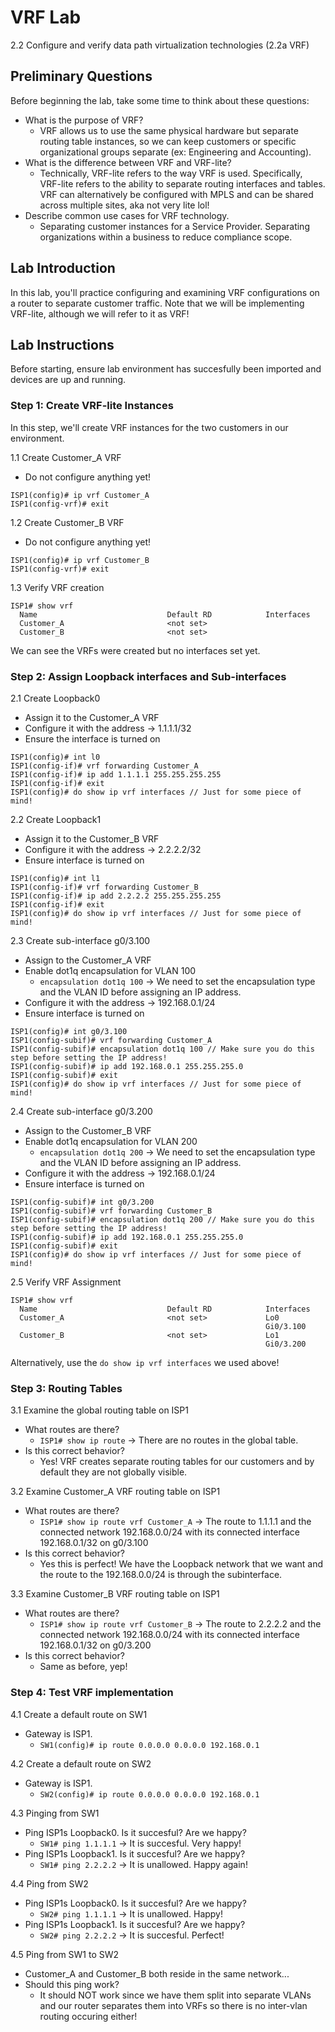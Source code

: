 # VRF Lab
2.2 Configure and verify data path virtualization technologies (2.2a VRF)

## Preliminary Questions
Before beginning the lab, take some time to think about these questions:
- What is the purpose of VRF?
    - VRF allows us to use the same physical hardware but separate routing table instances, so we can keep customers or specific organizational groups separate (ex: Engineering and Accounting).
- What is the difference between VRF and VRF-lite?
    - Technically, VRF-lite refers to the way VRF is used. Specifically, VRF-lite refers to the ability to separate routing interfaces and tables. VRF can alternatively be configured with MPLS and can be shared across multiple sites, aka not very lite lol!
- Describe common use cases for VRF technology.
    - Separating customer instances for a Service Provider. Separating organizations within a business to reduce compliance scope.


## Lab Introduction
In this lab, you'll practice configuring and examining VRF configurations on a router to separate customer traffic. Note that we will be implementing VRF-lite, although we will refer to it as VRF!

## Lab Instructions
Before starting, ensure lab environment has succesfully been imported and devices are up and running.

### Step 1: Create VRF-lite Instances
In this step, we'll create VRF instances for the two customers in our environment.

1.1 Create Customer_A VRF
- Do not configure anything yet!
  
```
ISP1(config)# ip vrf Customer_A
ISP1(config-vrf)# exit
```

1.2 Create Customer_B VRF
- Do not configure anything yet!
  
```
ISP1(config)# ip vrf Customer_B
ISP1(config-vrf)# exit
```

1.3 Verify VRF creation
```
ISP1# show vrf
  Name                             Default RD            Interfaces
  Customer_A                       <not set>             
  Customer_B                       <not set> 
```

We can see the VRFs were created but no interfaces set yet.

### Step 2: Assign Loopback interfaces and Sub-interfaces

2.1 Create Loopback0
- Assign it to the Customer_A VRF
- Configure it with the address -> 1.1.1.1/32
- Ensure the interface is turned on

```
ISP1(config)# int l0
ISP1(config-if)# vrf forwarding Customer_A
ISP1(config-if)# ip add 1.1.1.1 255.255.255.255
ISP1(config-if)# exit
ISP1(config)# do show ip vrf interfaces // Just for some piece of mind!
```

2.2 Create Loopback1
- Assign it to the Customer_B VRF
- Configure it with the address -> 2.2.2.2/32
- Ensure interface is turned on

```
ISP1(config)# int l1
ISP1(config-if)# vrf forwarding Customer_B
ISP1(config-if)# ip add 2.2.2.2 255.255.255.255
ISP1(config-if)# exit
ISP1(config)# do show ip vrf interfaces // Just for some piece of mind!
```

2.3 Create sub-interface g0/3.100
- Assign to the Customer_A VRF
- Enable dot1q encapsulation for VLAN 100
    - ```encapsulation dot1q 100``` -> We need to set the encapsulation type and the VLAN ID before assigning an IP address.
- Configure it with the address -> 192.168.0.1/24
- Ensure interface is turned on

```
ISP1(config)# int g0/3.100
ISP1(config-subif)# vrf forwarding Customer_A
ISP1(config-subif)# encapsulation dot1q 100 // Make sure you do this step before setting the IP address!
ISP1(config-subif)# ip add 192.168.0.1 255.255.255.0
ISP1(config-subif)# exit
ISP1(config)# do show ip vrf interfaces // Just for some piece of mind!
```

2.4 Create sub-interface g0/3.200
- Assign to the Customer_B VRF
- Enable dot1q encapsulation for VLAN 200
  - ```encapsulation dot1q 200``` -> We need to set the encapsulation type and the VLAN ID before assigning an IP address.
- Configure it with the address -> 192.168.0.1/24
- Ensure interface is turned on

```
ISP1(config-subif)# int g0/3.200 
ISP1(config-subif)# vrf forwarding Customer_B
ISP1(config-subif)# encapsulation dot1q 200 // Make sure you do this step before setting the IP address!
ISP1(config-subif)# ip add 192.168.0.1 255.255.255.0
ISP1(config-subif)# exit
ISP1(config)# do show ip vrf interfaces // Just for some piece of mind!
```

2.5 Verify VRF Assignment

```
ISP1# show vrf
  Name                             Default RD            Interfaces
  Customer_A                       <not set>             Lo0
                                                         Gi0/3.100
  Customer_B                       <not set>             Lo1
                                                         Gi0/3.200
```
Alternatively, use the ```do show ip vrf interfaces``` we used above!
  
### Step 3: Routing Tables

3.1 Examine the global routing table on ISP1
- What routes are there?
    - ```ISP1# show ip route``` -> There are no routes in the global table.
- Is this correct behavior?
    - Yes! VRF creates separate routing tables for our customers and by default they are not globally visible.
 

3.2 Examine Customer_A VRF routing table on ISP1
- What routes are there?
    - ```ISP1# show ip route vrf Customer_A``` -> The route to 1.1.1.1 and the connected network 192.168.0.0/24 with its connected interface 192.168.0.1/32 on g0/3.100
- Is this correct behavior?
    - Yes this is perfect! We have the Loopback network that we want and the route to the 192.168.0.0/24 is through the subinterface.

3.3 Examine Customer_B VRF routing table on ISP1
- What routes are there?
    - ```ISP1# show ip route vrf Customer_B``` -> The route to 2.2.2.2 and the connected network 192.168.0.0/24 with its connected interface 192.168.0.1/32 on g0/3.200
- Is this correct behavior?
    - Same as before, yep!

### Step 4: Test VRF implementation

4.1 Create a default route on SW1
- Gateway is ISP1.
    - ```SW1(config)# ip route 0.0.0.0 0.0.0.0 192.168.0.1```

4.2 Create a default route on SW2
- Gateway is ISP1.
    - ```SW2(config)# ip route 0.0.0.0 0.0.0.0 192.168.0.1```

4.3 Pinging from SW1
- Ping ISP1s Loopback0. Is it succesful? Are we happy?
    - ```SW1# ping 1.1.1.1``` -> It is succesful. Very happy!
- Ping ISP1s Loopback1. Is it succesful? Are we happy?
    - ```SW1# ping 2.2.2.2``` -> It is unallowed. Happy again! 

4.4 Ping from SW2
- Ping ISP1s Loopback0. Is it succesful? Are we happy?
    - ```SW2# ping 1.1.1.1``` -> It is unallowed. Happy!
- Ping ISP1s Loopback1. Is it succesful? Are we happy?
    - ```SW2# ping 2.2.2.2``` -> It is succesful. Perfect!

4.5 Ping from SW1 to SW2
- Customer_A and Customer_B both reside in the same network...
- Should this ping work?
    - It should NOT work since we have them split into separate VLANs and our router separates them into VRFs so there is no inter-vlan routing occuring either!
